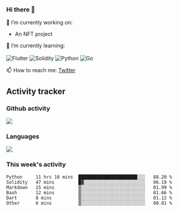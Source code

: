 ### Hi there 👋

🔭 I’m currently working on:
- An NFT project

🌱 I’m currently learning:<br><br>
![Flutter](https://img.shields.io/badge/-flutter-53B7F7.svg?style=for-the-badge&logo=flutter&logoColor=white)
![Solidity](https://img.shields.io/badge/solidity-7a86cb.svg?style=for-the-badge&logo=solidity&logoColor=1c1c1c)
![Python](https://img.shields.io/badge/-python-306998.svg?style=for-the-badge&logo=python&logoColor=yellow)
![Go](https://img.shields.io/badge/go-%2300ADD8.svg?style=for-the-badge&logo=go&logoColor=white)

📫 How to reach me: [Twitter](https://twitter.com/s_1see)

## Activity tracker
### Github activity
<img src="https://github-readme-stats.vercel.app/api?username=s1see&custom_title=s1see's Github Stats&count_private=true&show_icons=true&theme=vue">

### Languages
<img src="https://github-readme-stats.vercel.app/api/top-langs/?username=s1see&layout=compact&theme=vue">

### This week's activity
<!--START_SECTION:waka-->

```text
Python     11 hrs 16 mins  ██████████████████████░░░   88.20 %
Solidity   47 mins         █▓░░░░░░░░░░░░░░░░░░░░░░░   06.19 %
Markdown   15 mins         ▒░░░░░░░░░░░░░░░░░░░░░░░░   01.99 %
Bash       12 mins         ▒░░░░░░░░░░░░░░░░░░░░░░░░   01.66 %
Dart       8 mins          ▒░░░░░░░░░░░░░░░░░░░░░░░░   01.12 %
Other      6 mins          ▒░░░░░░░░░░░░░░░░░░░░░░░░   00.81 %
```

<!--END_SECTION:waka-->
